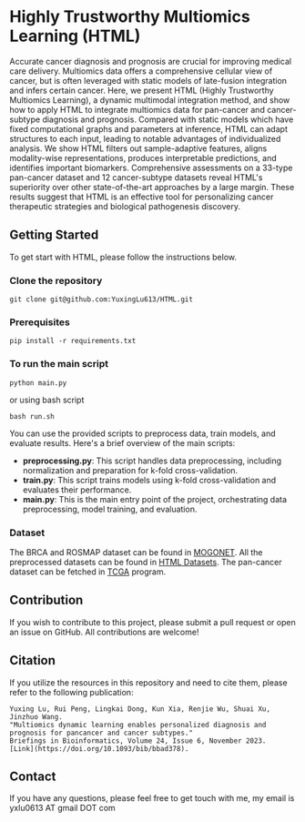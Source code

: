 # Highly Trustworthy Multiomics Learning (HTML)
Accurate cancer diagnosis and prognosis are crucial for improving medical care delivery. Multiomics data offers a comprehensive cellular view of cancer, but is often leveraged with static models of late-fusion integration and infers certain cancer. Here, we present HTML (Highly Trustworthy Multiomics Learning), a dynamic multimodal integration method, and show how to apply HTML to integrate multiomics data for pan-cancer and cancer-subtype diagnosis and prognosis. Compared with static models which have fixed computational graphs and parameters at inference, HTML can adapt structures to each input, leading to notable advantages of individualized analysis. We show HTML filters out sample-adaptive features, aligns modality-wise representations, produces interpretable predictions, and identifies important biomarkers. Comprehensive assessments on a 33-type pan-cancer dataset and 12 cancer-subtype datasets reveal HTML's superiority over other state-of-the-art approaches by a large margin. These results suggest that HTML is an effective tool for personalizing cancer therapeutic strategies and biological pathogenesis discovery.

## Getting Started

To get start with HTML, please follow the instructions below.

### Clone the repository

```
git clone git@github.com:YuxingLu613/HTML.git
```

### Prerequisites

```
pip install -r requirements.txt
```
### To run the main script

```
python main.py
```

or using bash script

```
bash run.sh
```

You can use the provided scripts to preprocess data, train models, and evaluate results. Here's a brief overview of the main scripts:

- **preprocessing.py**: This script handles data preprocessing, including normalization and preparation for k-fold cross-validation.
- **train.py**: This script trains models using k-fold cross-validation and evaluates their performance.
- **main.py**: This is the main entry point of the project, orchestrating data preprocessing, model training, and evaluation.


### Dataset
The BRCA and ROSMAP dataset can be found in [MOGONET](https://github.com/txWang/MOGONET). All the preprocessed datasets can be found in [HTML Datasets](https://drive.google.com/drive/folders/1_tJ2ekhTmWp7ZcRVjUVGx0cqGMRKEhNo?usp=share_link). The pan-cancer dataset can be fetched in [TCGA](https://www.cancer.gov/ccg/research/genome-sequencing/tcga) program.

## Contribution
If you wish to contribute to this project, please submit a pull request or open an issue on GitHub. All contributions are welcome!

## Citation
If you utilize the resources in this repository and need to cite them, please refer to the following publication:

```
Yuxing Lu, Rui Peng, Lingkai Dong, Kun Xia, Renjie Wu, Shuai Xu, Jinzhuo Wang.
"Multiomics dynamic learning enables personalized diagnosis and prognosis for pancancer and cancer subtypes."
Briefings in Bioinformatics, Volume 24, Issue 6, November 2023.
[Link](https://doi.org/10.1093/bib/bbad378).
```

## Contact
If you have any questions, please feel free to get touch with me, my email is yxlu0613 AT gmail DOT com
